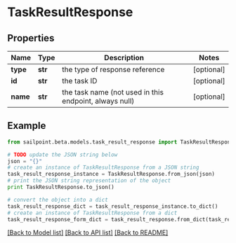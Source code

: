# TaskResultResponse


## Properties

Name | Type | Description | Notes
------------ | ------------- | ------------- | -------------
**type** | **str** | the type of response reference | [optional] 
**id** | **str** | the task ID | [optional] 
**name** | **str** | the task name (not used in this endpoint, always null) | [optional] 

## Example

```python
from sailpoint.beta.models.task_result_response import TaskResultResponse

# TODO update the JSON string below
json = "{}"
# create an instance of TaskResultResponse from a JSON string
task_result_response_instance = TaskResultResponse.from_json(json)
# print the JSON string representation of the object
print TaskResultResponse.to_json()

# convert the object into a dict
task_result_response_dict = task_result_response_instance.to_dict()
# create an instance of TaskResultResponse from a dict
task_result_response_form_dict = task_result_response.from_dict(task_result_response_dict)
```
[[Back to Model list]](../README.md#documentation-for-models) [[Back to API list]](../README.md#documentation-for-api-endpoints) [[Back to README]](../README.md)


